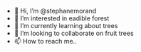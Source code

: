 - 👋 Hi, I’m @stephanemorand
- 👀 I’m interested in eadible forest
- 🌱 I’m currently learning about trees
- 💞️ I’m looking to collaborate on fruit trees
- 📫 How to reach me.. 

<!---
stephanemorand/stephanemorand is a ✨ special ✨ repository because its `README.md` (this file) appears on your GitHub profile.
You can click the Preview link to take a look at your changes.
--->
